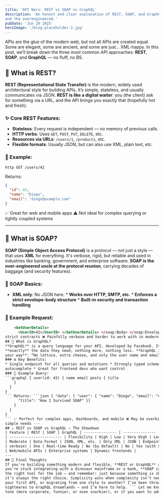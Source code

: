 ```yaml
--- 
title: 'API Wars: REST vs SOAP vs GraphQL' 
description: 'An honest and clear explanation of REST, SOAP, and GraphQL — the good, the bad, 
and the overengineered.' 
pubDate: 'Jun 20 2025' 
heroImage: '/blog-placeholder-2.jpg' 
--- 
```

APIs are the glue of the modern web, but not all APIs are created equal. Some are elegant, some are ancient, and 
some are just… XML-happy. In this post, we’ll break down the three most common API approaches: 
**REST**, **SOAP**, and **GraphQL** — no fluff, no BS.

## 🔹 What is REST?

**REST (Representational State Transfer)** is the modern, widely used architectural style for building 
APIs. It’s simple, stateless, and usually communicates via JSON. **REST is like a digital waiter**: 
you (the client) ask for something via a URL, and the API brings you exactly that (hopefully hot and 
fresh).

### ✨ Core REST Features:

- **Stateless**: Every request is independent — no memory of previous calls. 
- **HTTP verbs**: Uses `GET`, `POST`, `PUT`, `DELETE`, etc. 
- **Resources via URLs**: `/users/1`, `/products`, etc. 
- **Flexible formats**: Usually JSON, but can also use XML, plain text, etc.

### 🧪 Example:
```
http GET /users/42 
```` 

Returns: 
```json 
{ 
  "id": 42, 
  "name": "Diego", 
  "email": "diego@example.com"
}
``` 

✅ Great for web and mobile apps ⚠️ Not ideal for complex querying or tightly coupled systems 

---

## 🔸 What is SOAP?
**SOAP (Simple Object Access Protocol)** is a protocol — not just a style — that uses **XML** for 
everything. It's verbose, rigid, but reliable and used in industries like banking, government, and 
enterprise software. **SOAP is the over-engineered uncle at the protocol reunion**, carrying decades 
of baggage (and security features).
### 🧼 SOAP Basics:
* **XML only**: No JSON here. * **Works over HTTP, SMTP, etc.** * **Enforces a strict envelope-body 
structure** * **Built-in security and transaction handling**
### 🧪 Example Request:
```xml <soap:Envelope xmlns:soap="http://schemas.xmlsoap.org/soap/envelope/"> <soap:Body> 
    <GetUserDetails>
      <UserID>42</UserID> </GetUserDetails> </soap:Body> </soap:Envelope> ``` ✅ Great for security, 
strict contracts ❌ Painfully verbose and harder to work with in modern apps ---
## 🔷 What is GraphQL?
**GraphQL** is a query language for your API, developed by Facebook. It allows clients to request 
**exactly** the data they need, nothing more, nothing less. **GraphQL is like ordering your burger 
your way**: “No lettuce, extra cheese, and only the user name and email, please.”
### ⚙️ Key Benefits:
* Single endpoint for all queries and mutations * Strongly typed schema * Real-time introspection and 
autocomplete * Great for frontend devs who want control
### 🧪 Example Query:
```graphql { user(id: 42) { name email posts { title
    }
  }
}
``` Returns: ```json { "data": { "user": { "name": "Diego", "email": "diego@example.com", "posts": [{ 
      "title": "How I Survived SOAP" }]
    }
  }
}
``` ✅ Perfect for complex apps, dashboards, and mobile ❌ May be overkill for small projects or 
simple needs ---
## ⚔️ REST vs SOAP vs GraphQL — The Showdown
| Feature | REST | SOAP | GraphQL | --------------- | --------------- | ------------------ | 
| ------------------------ | Flexibility | High | Low | Very High | Learning Curve | Easy | Steep | 
| Moderate | Data Format | JSON, XML, etc. | Only XML | JSON | Endpoint Count | Many | One (but 
| verbose) | One | Real-time Ready | No (by default) | No | Yes (with Subscriptions) | Best For | 
| Web/mobile APIs | Enterprise systems | Dynamic frontends |
---
## 🧠 Final Thoughts
If you're building something modern and flexible, **REST or GraphQL** are your go-to choices. If 
you're stuck integrating with a dinosaur mainframe or a bank, **SOAP is probably still lurking**. Use 
the right tool for the job — and remember: just because something is shiny (👀 GraphQL) doesn’t mean 
it’s always the right choice. Simplicity wins when complexity isn’t needed. --- Need help building 
your first API, or migrating from one style to another? I’ve been through the trenches — from XML 
nightmares to GraphQL dreamlands — and I’m here to help. ``` Let me know if you want to change the 
tone (more corporate, funnier, or even snarkier), or if you want to add a code demo repo link! ```
